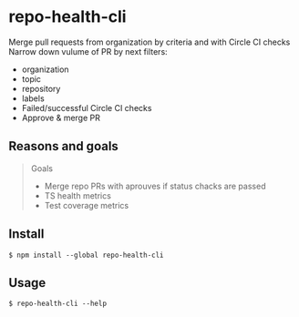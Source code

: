 # repo-health-cli
Merge pull requests from organization by criteria and with Circle CI checks
Narrow down vulume of PR by next filters:
- organization
- topic
- repository
- labels
- Failed/successful Circle CI checks
- Approve & merge PR

## Reasons and goals

> Goals
> - Merge repo PRs with aprouves if status chacks are passed
> - TS health metrics
> - Test coverage metrics


## Install

```
$ npm install --global repo-health-cli
```

## Usage

```
$ repo-health-cli --help
```
